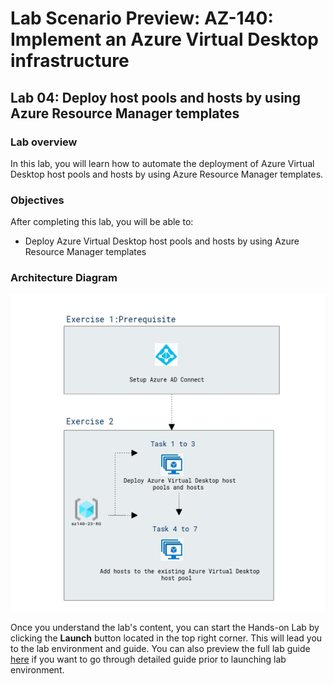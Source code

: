 # Lab Scenario Preview: AZ-140: Implement an Azure Virtual Desktop infrastructure


## Lab 04: Deploy host pools and hosts by using Azure Resource Manager templates

### Lab overview

In this lab, you will learn how to automate the deployment of Azure Virtual Desktop host pools and hosts by using Azure Resource Manager templates.

### Objectives
  
After completing this lab, you will be able to:

- Deploy Azure Virtual Desktop host pools and hosts by using Azure Resource Manager templates

### Architecture Diagram

   ![](media/az-140-mod4.png)

Once you understand the lab's content, you can start the Hands-on Lab by clicking the **Launch** button located in the top right corner. This will lead you to the lab environment and guide. You can also preview the full lab guide [here](https://experience.cloudlabs.ai/#/labguidepreview/90416d31-1b00-4b35-bc1a-db88ed896406) if you want to go through detailed guide prior to launching lab environment.  